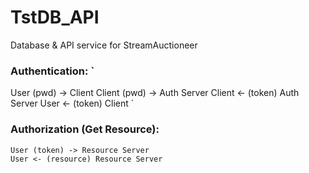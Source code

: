 # TstDB_API
Database &amp; API service for StreamAuctioneer

### Authentication: `
  User (pwd) -> Client
  Client (pwd) -> Auth Server
  Client <- (token) Auth Server
  User <- (token) Client
  `
### Authorization (Get Resource):
    User (token) -> Resource Server
    User <- (resource) Resource Server
